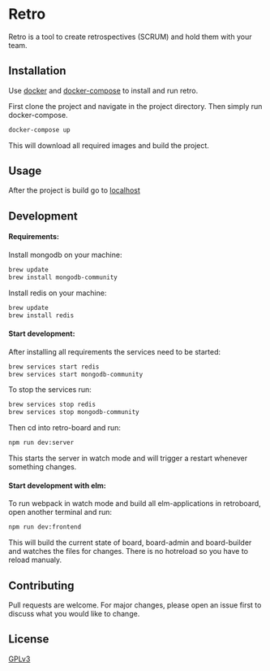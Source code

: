 # Retro

Retro is a tool to create retrospectives (SCRUM) and hold them with your team.

## Installation

Use [docker](https://docs.docker.com/) and [docker-compose](https://docs.docker.com/compose/) to install and run retro.

First clone the project and navigate in the project directory. Then simply run docker-compose.
```bash
docker-compose up
```
This will download all required images and build the project.
## Usage
After the project is build go to [localhost](http://localhost:80)

## Development
#### Requirements:
Install mongodb on your machine:
```bash
brew update
brew install mongodb-community
```
Install redis on your machine:
```bash
brew update
brew install redis
```
#### Start development:
After installing all requirements the services need to be started:
```bash
brew services start redis
brew services start mongodb-community
```
To stop the services run:
```bash
brew services stop redis
brew services stop mongodb-community
```
Then cd into retro-board and run:
```bash
npm run dev:server
```
This starts the server in watch mode and will trigger a restart whenever something changes.
#### Start development with elm:
To run webpack in watch mode and build all elm-applications in retroboard, open another terminal and run:
```bash
npm run dev:frontend
```
This will build the current state of board, board-admin and board-builder and watches the files for changes. There is no hotreload so you have to reload manualy.
## Contributing
Pull requests are welcome. For major changes, please open an issue first to discuss what you would like to change.

## License
[GPLv3](https://choosealicense.com/licenses/gpl-3.0/)
